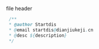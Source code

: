 file header

```java
 /**
 * @author Startdis
 * @email startdis@dianjiukeji.cn
 * @desc ${description}
 */
```
